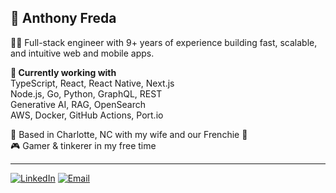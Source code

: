 
## 👋 Anthony Freda

👨‍💻 Full-stack engineer with 9+ years of experience building fast, scalable, and intuitive web and mobile apps.

**🔧 Currently working with**  
TypeScript, React, React Native, Next.js  
Node.js, Go, Python, GraphQL, REST  
Generative AI, RAG, OpenSearch  
AWS, Docker, GitHub Actions, Port.io

📍 Based in Charlotte, NC with my wife and our Frenchie 🐶  
🎮 Gamer & tinkerer in my free time

---

[![LinkedIn](https://img.shields.io/badge/LinkedIn-Anthony%20Freda-0077B5?logo=linkedin&logoColor=white&style=for-the-badge)](https://www.linkedin.com/in/antfreda323) [![Email](https://img.shields.io/badge/Email-anthonyfreda323%40gmail.com-D14836?logo=gmail&logoColor=white&style=for-the-badge)](mailto:anthonyfreda323@gmail.com)

